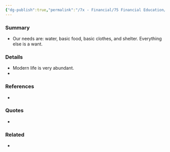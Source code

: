```yaml
---
{"dg-publish":true,"permalink":"/7x - Financial/75 Financial Education/75.01 Financial Notes/Understand difference between needs and wants/","title":"Understand difference between needs and wants","noteIcon":""}
---
```



### Summary
- Our needs are: water, basic food, basic clothes, and shelter. Everything else is a want.

### Details
- Modern life is very abundant.
- 

### References
- 

### Quotes
- 

### Related
- 